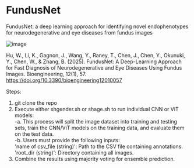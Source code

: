 # FundusNet
FundusNet: a deep learning approach for identifying novel endophenotypes for neurodegenerative and eye diseases from fundus images

![image](https://github.com/user-attachments/assets/3c3d27d1-bcca-4a54-a627-4cb654eb5b26)


Hu, W., Li, K., Gagnon, J., Wang, Y., Raney, T., Chen, J., Chen, Y., Okunuki, Y., Chen, W., & Zhang, B. (2025). FundusNet: A Deep-Learning Approach for Fast Diagnosis of Neurodegenerative and Eye Diseases Using Fundus Images. Bioengineering, 12(1), 57. https://doi.org/10.3390/bioengineering12010057

Steps:
1. git clone the repo
2. Execute either shgender.sh or shage.sh to run individual CNN or ViT models:\
  -a. This process will split the image dataset into training and testing sets, train the CNN/ViT models on the training data, and evaluate them on the test data.\
  -b. Users must provide the following inputs:\
    'name of csv_file (string)': Path to the CSV file containing annotations.
    'root_dir (string)': Directory containing all images.
3. Combine the results using majority voting for ensemble prediction.

